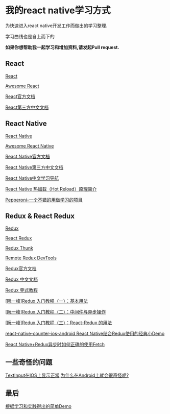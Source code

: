 # 我的react native学习方式
为快速进入react native开发工作而做出的学习整理.

学习曲线也是自上而下的

**如果你想帮助我一起学习和增加资料,请发起Pull request.**

## React 

[React](https://github.com/facebook/react)

[Awesome React](https://github.com/enaqx/awesome-react)

[React官方文档](https://facebook.github.io/react/docs/hello-world.html)

[React第三方中文文档](http://reactjs.cn/react/docs/getting-started-zh-CN.html)

## React Native

[React Native](https://github.com/facebook/react-native)

[Awesome React Native](https://github.com/jondot/awesome-react-native)

[React Native官方文档](https://facebook.github.io/react-native/docs/getting-started.html)

[React Native第三方中文文档](https://reactnative.cn/)

[React Native中文学习导航](https://github.com/reactnativecn/react-native-guide)

[React Native 热加载（Hot Reload）原理简介](http://www.jianshu.com/p/1fa6e9c0799f)

[Pepperoni-一个不错的用做学习的项目](https://github.com/futurice/pepperoni-app-kit)

## Redux & React Redux

[Redux](https://github.com/reactjs/redux)

[React Redux](https://github.com/reactjs/react-redux)

[Redux Thunk](https://github.com/gaearon/redux-thunk)

[Remote Redux DevTools](https://github.com/zalmoxisus/remote-redux-devtools)

[Redux官方文档](http://redux.js.org/)

[Redux 中文文档](http://cn.redux.js.org/)

[Redux 莞式教程](https://github.com/kenberkeley/redux-simple-tutorial)

[[阮一峰]Redux 入门教程（一）：基本用法](http://www.ruanyifeng.com/blog/2016/09/redux_tutorial_part_one_basic_usages.html)

[[阮一峰]Redux 入门教程（二）：中间件与异步操作](http://www.ruanyifeng.com/blog/2016/09/redux_tutorial_part_two_async_operations.html)

[[阮一峰]Redux 入门教程（三）：React-Redux 的用法](http://www.ruanyifeng.com/blog/2016/09/redux_tutorial_part_three_react-redux.html)

[react-native-counter-ios-android React Native结合Redux使用的经典小Demo](https://github.com/chentsulin/react-native-counter-ios-android)

[React Native+Redux异步时如何正确的使用Fetch](http://stackoverflow.com/questions/39813984/how-to-fetch-data-through-api-in-redux)

## 一些奇怪的问题

[TextInput在IOS上显示正常,为什么在Android上就会很奇怪呢?](http://stackoverflow.com/questions/37878613/react-native-textinput-displays-wrong-when-changing-height-on-android/37882782)

## 最后

[根据学习和实践得出的简单Demo](https://github.com/vvvsrx/random_look_up)
